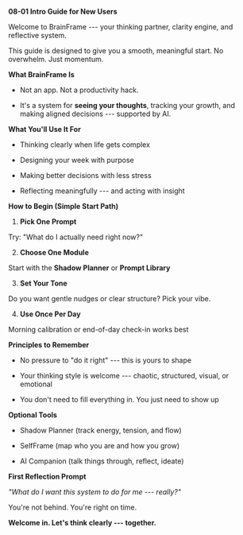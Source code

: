 **08-01 Intro Guide for New Users**

Welcome to BrainFrame --- your thinking partner, clarity engine, and
reflective system.

This guide is designed to give you a smooth, meaningful start. No
overwhelm. Just momentum.

**What BrainFrame Is**

- Not an app. Not a productivity hack.

- It's a system for **seeing your thoughts**, tracking your growth, and
  making aligned decisions --- supported by AI.

**What You'll Use It For**

- Thinking clearly when life gets complex

- Designing your week with purpose

- Making better decisions with less stress

- Reflecting meaningfully --- and acting with insight

**How to Begin (Simple Start Path)**

1.  **Pick One Prompt**

Try: "What do I actually need right now?"

2.  **Choose One Module**

Start with the **Shadow Planner** or **Prompt Library**

3.  **Set Your Tone**

Do you want gentle nudges or clear structure? Pick your vibe.

4.  **Use Once Per Day**

Morning calibration or end-of-day check-in works best

**Principles to Remember**

- No pressure to "do it right" --- this is yours to shape

- Your thinking style is welcome --- chaotic, structured, visual, or
  emotional

- You don't need to fill everything in. You just need to show up

**Optional Tools**

- Shadow Planner (track energy, tension, and flow)

- SelfFrame (map who you are and how you grow)

- AI Companion (talk things through, reflect, ideate)

**First Reflection Prompt**

*"What do I want this system to do for me --- really?"*

You're not behind. You're right on time.

**Welcome in. Let's think clearly --- together.**
